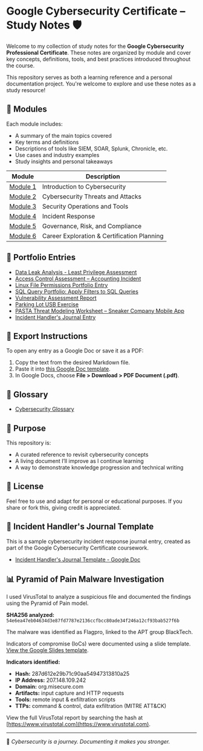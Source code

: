 # Google Cybersecurity Certificate – Study Notes 🛡️

Welcome to my collection of study notes for the **Google Cybersecurity Professional Certificate**. These notes are organized by module and cover key concepts, definitions, tools, and best practices introduced throughout the course.

This repository serves as both a learning reference and a personal documentation project. You're welcome to explore and use these notes as a study resource!

## 📂 Modules

Each module includes:
- A summary of the main topics covered
- Key terms and definitions
- Descriptions of tools like SIEM, SOAR, Splunk, Chronicle, etc.
- Use cases and industry examples
- Study insights and personal takeaways

| Module | Description |
|--------|-------------|
| [Module 1](./Module1_Introduction_to_Cybersecurity.md) | Introduction to Cybersecurity |
| [Module 2](./Module2_Cybersecurity_Threats_and_Attacks.md) | Cybersecurity Threats and Attacks |
| [Module 3](./Module3_Security_Operations_and_Tools.md) | Security Operations and Tools |
| [Module 4](./Module4_Incident_Response.md) | Incident Response |
| [Module 5](./Module5_GRC_and_Compliance.md) | Governance, Risk, and Compliance |
| [Module 6](./Module6_Career_Exploration.md) | Career Exploration & Certification Planning |

## 📁 Portfolio Entries

- [Data Leak Analysis - Least Privilege Assessment](./Determine_Appropriate_Data_Handling_Practices_Portfolio_Entry.md)
- [Access Control Assessment – Accounting Incident](./Improve_Authentication_Authorization_and_Accounting_Portfolio_Entry.md)
- [Linux File Permissions Portfolio Entry](./Linux_File_Permissions_Portfolio_Entry.md)
- [SQL Query Portfolio: Apply Filters to SQL Queries](./SQL_Query_Filters_Portfolio_Entry.md)
- [Vulnerability Assessment Report](./Vulnerability_Assessment_Portfolio_Entry.md)
- [Parking Lot USB Exercise](./Parking_Lot_USB_Exercise_Portfolio_Entry.md)
- [PASTA Threat Modeling Worksheet – Sneaker Company Mobile App](./PASTA_Threat_Modeling_Worksheet_Portfolio_Entry.md)
- [Incident Handler's Journal Entry](./Incident_Handler_Journal_Entry.md)
## 📄 Export Instructions
To open any entry as a Google Doc or save it as a PDF:
1. Copy the text from the desired Markdown file.
2. Paste it into [this Google Doc template](https://docs.google.com).
3. In Google Docs, choose **File > Download > PDF Document (.pdf)**.

## 📖 Glossary

- [Cybersecurity Glossary](./Cybersecurity_Glossary.md)

## 📌 Purpose

This repository is:
- A curated reference to revisit cybersecurity concepts
- A living document I’ll improve as I continue learning
- A way to demonstrate knowledge progression and technical writing

## 📜 License

Feel free to use and adapt for personal or educational purposes. If you share or fork this, giving credit is appreciated.

## 📘 Incident Handler's Journal Template

This is a sample cybersecurity incident response journal entry, created as part of the Google Cybersecurity Certificate coursework.

- [Incident Handler's Journal Template - Google Doc](https://docs.google.com/document/d/1LTPAlzfTH_2pB5qk_l5BZ5uCJOwpS06XI9zIH9tWBhU/edit?usp=sharing)

## 📊 Pyramid of Pain Malware Investigation

I used VirusTotal to analyze a suspicious file and documented the findings using the Pyramid of Pain model.

**SHA256 analyzed:** `54e6ea47eb04634d3e87fd7787e2136ccfbcc80ade34f246a12cf93bab527f6b`

The malware was identified as Flagpro, linked to the APT group BlackTech.

Indicators of compromise (IoCs) were documented using a slide template. [View the Google Slides template](https://docs.google.com/presentation/d/100DBHBMbzkYcWo6tNu5lsB9eSsM9snMe71Oxm5WtUEw/edit?usp=sharing).

**Indicators identified:**
- **Hash:** 287d612e29b71c90aa54947313810a25
- **IP Address:** 207.148.109.242
- **Domain:** org.misecure.com
- **Artifacts:** input capture and HTTP requests
- **Tools:** remote input & exfiltration scripts
- **TTPs:** command & control, data exfiltration (MITRE ATT\&CK)

View the full VirusTotal report by searching the hash at [https://www.virustotal.com](https://www.virustotal.com).

---

🧠 *Cybersecurity is a journey. Documenting it makes you stronger.*

